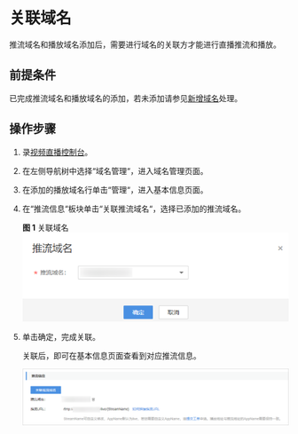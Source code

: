 # 关联域名<a name="live_01_0026"></a>

推流域名和播放域名添加后，需要进行域名的关联方才能进行直播推流和播放。

## 前提条件<a name="section3291212567"></a>

已完成推流域名和播放域名的添加，若未添加请参见[新增域名](配置直播域名.md#section1326884516114)处理。

## 操作步骤<a name="section645614895617"></a>

1.  录[视频直播控制台](https://console.huaweicloud.com/live)。
2.  在左侧导航树中选择“域名管理“，进入域名管理页面。
3.  在添加的播放域名行单击“管理“，进入基本信息页面。
4.  在“推流信息“板块单击“关联推流域名“，选择已添加的推流域名。

    **图 1**  关联域名<a name="fig758481913313"></a>  
    ![](figures/关联域名.png "关联域名")

5.  单击确定，完成关联。

    关联后，即可在基本信息页面查看到对应推流信息。

    ![](figures/zh-cn_image_0230684230.png)


